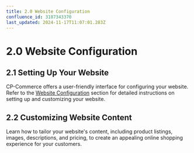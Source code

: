 ```yaml
---
title: 2.0 Website Configuration﻿
confluence_id: 3187343370
last_updated: 2024-11-17T11:07:01.283Z
---
```


# 2.0 Website Configuration﻿

## 2.1 Setting Up Your Website﻿
CP-Commerce offers a user-friendly interface for configuring your website. Refer to the [Website Configuration](https://docs.akaun.com/cp-commerce-admin-applet-1-0-websites.html) section for detailed instructions on setting up and customizing your website.

## 2.2 Customizing Website Content﻿
Learn how to tailor your website's content, including product listings, images, descriptions, and pricing, to create an appealing online shopping experience for your customers.
